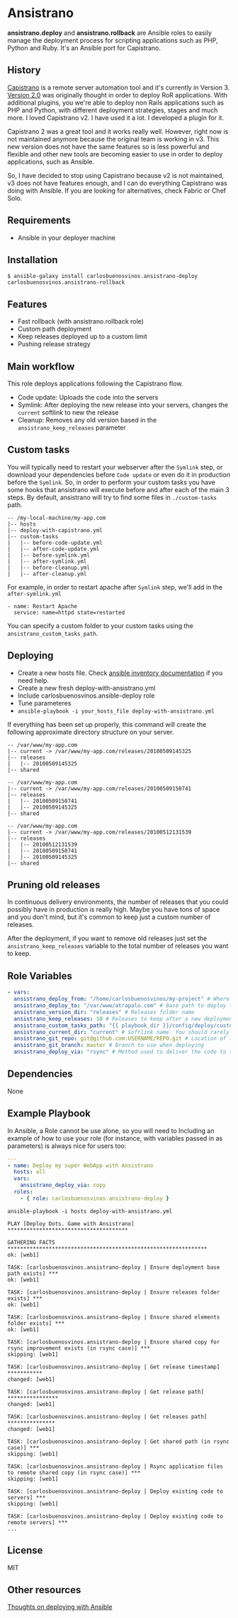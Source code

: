 Ansistrano
==========

**ansistrano.deploy** and **ansistrano.rollback** are Ansible roles to easily manage the deployment process for
scripting applications such as PHP, Python and Ruby. It's an Ansible port for Capistrano.

History
-------

[Capistrano](http://capistranorb.com/) is a remote server automation tool and it's currently in Version 3.
[Version 2.0](https://github.com/capistrano/capistrano/tree/legacy-v2) was originally thought in order to deploy RoR
applications. With additional plugins, you we're able to deploy non Rails applications such as PHP and Python, with
different deployment strategies, stages and much more. I loved Capistrano v2. I have used it a lot. I developed
a plugin for it.

Capistrano 2 was a great tool and it works really well. However, right now is not maintained anymore because the
original team is working in v3. This new version does not have the same features so is less powerful and flexible and
other new tools are becoming easier to use in order to deploy applications, such as Ansible.

So, I have decided to stop using Capistrano because v2 is not maintained, v3 does not have features enough, and I
can do everything Capistrano was doing with Ansible. If you are looking for alternatives, check Fabric or Chef Solo.

Requirements
------------

* Ansible in your deployer machine

Installation
------------

```
$ ansible-galaxy install carlosbuenosvinos.ansistrano-deploy carlosbuenosvinos.ansistrano-rollback
```

Features
--------

- Fast rollback (with ansistrano.rollback role)
- Custom path deployment
- Keep releases deployed up to a custom limit
- Pushing release strategy

Main workflow
-------------
This role deploys applications following the Capistrano flow.
* Code update: Uploads the code into the servers
* Symlink: After deploying the new release into your servers, changes the `current` softlink to new the release
* Cleanup: Removes any old version based in the `ansistrano_keep_releases` parameter

Custom tasks
------------
You will typically need to restart your webserver after the `Symlink` step, or download your dependencies before `Code update` or even do it in production before the `Symlink`. So, in order to perform your custom tasks you have some hooks that ansistrano will execute before and after each of the main 3 steps. By default, ansistrano will try to find some files in `./custom-tasks` path.

```
-- /my-local-machine/my-app.com
|-- hosts
|-- deploy-with-capistrano.yml
|-- custom-tasks
|   |-- before-code-update.yml
|   |-- after-code-update.yml
|   |-- before-symlink.yml
|   |-- after-symlink.yml
|   |-- before-cleanup.yml
|   |-- after-cleanup.yml
```

For example, in order to restart apache after `Symlink` step, we'll add in the `after-symlink.yml`

```
- name: Restart Apache
  service: name=httpd state=restarted
```

You can specify a custom folder to your custom tasks using the `ansistrano_custom_tasks_path`.

Deploying
---------

* Create a new hosts file. Check [ansible inventory documentation](http://docs.ansible.com/intro_inventory.html) if you
need help.
* Create a new fresh deploy-with-ansistrano.yml
* Include carlosbuenosvinos.ansible-deploy role
* Tune parameteres
* ```ansible-playbook -i your_hosts_file deploy-with-ansistrano.yml```

If everything has been set up properly, this command will create the following approximate directory structure on
your server.

```
-- /var/www/my-app.com
|-- current -> /var/www/my-app.com/releases/20100509145325
|-- releases
|   |-- 20100509145325
|-- shared
```

```
-- /var/www/my-app.com
|-- current -> /var/www/my-app.com/releases/20100509150741
|-- releases
|   |-- 20100509150741
|   |-- 20100509145325
|-- shared
```

```
-- /var/www/my-app.com
|-- current -> /var/www/my-app.com/releases/20100512131539
|-- releases
|   |-- 20100512131539
|   |-- 20100509150741
|   |-- 20100509145325
|-- shared
```

Pruning old releases
--------------------

In continuous delivery environments, the number of releases that you could possibly have in production is really high.
Maybe you have tons of space and you don't mind, but it's common to keep just a custom number of releases.

After the deployment, if you want to remove old releases just set the `ansistrano_keep_releases` variable to the total number
of releases you want to keep.

Role Variables
--------------

```yaml
- vars:
  ansistrano_deploy_from: "/home/carlosbuenosvinos/my-project" # Where my local project is
  ansistrano_deploy_to: "/var/www/atrapalo.com" # Base path to deploy to.
  ansistrano_version_dir: "releases" # Releases folder name
  ansistrano_keep_releases: 10 # Releases to keep after a new deployment. See "Pruning old releases".
  ansistrano_custom_tasks_path: "{{ playbook_dir }}/config/deploy/custom-tasks" # Path to find custom pre and post tasks for each deployment step.
  ansistrano_current_dir: "current" # Softlink name. You should rarely changed it.
  ansistrano_git_repo: git@github.com:USERNAME/REPO.git # Location of the git repository
  ansistrano_git_branch: master # Branch to use when deploying
  ansistrano_deploy_via: "rsync" # Method used to deliver the code to the server. Options are copy, rsync or git
```

Dependencies
------------

None

Example Playbook
-------------------------

In Ansible, a Role cannot be use alone, so you will need to Including an example of how to use your role (for instance, with variables passed in as parameters) is always nice for users too:

```yaml
---
- name: Deploy my super WebApp with Ansistrano
  hosts: all
  vars:
    ansistrano_deploy_via: copy
  roles:
    - { role: carlosbuenosvinos.ansistrano-deploy }
```

```ansible-playbook -i hosts deploy-with-ansistrano.yml```

```
PLAY [Deploy Dots. Game with Ansistrano] **************************************

GATHERING FACTS ***************************************************************
ok: [web1]

TASK: [carlosbuenosvinos.ansistrano-deploy | Ensure deployment base path exists] ***
ok: [web1]

TASK: [carlosbuenosvinos.ansistrano-deploy | Ensure releases folder exists] ***
ok: [web1]

TASK: [carlosbuenosvinos.ansistrano-deploy | Ensure shared elements folder exists] ***
ok: [web1]

TASK: [carlosbuenosvinos.ansistrano-deploy | Ensure shared copy for rsync improvement exists (in rsync case)] ***
skipping: [web1]

TASK: [carlosbuenosvinos.ansistrano-deploy | Get release timestamp] ***********
changed: [web1]

TASK: [carlosbuenosvinos.ansistrano-deploy | Get release path] ****************
changed: [web1]

TASK: [carlosbuenosvinos.ansistrano-deploy | Get releases path] ***************
changed: [web1]

TASK: [carlosbuenosvinos.ansistrano-deploy | Get shared path (in rsync case)] ***
skipping: [web1]

TASK: [carlosbuenosvinos.ansistrano-deploy | Rsync application files to remote shared copy (in rsync case)] ***
skipping: [web1]

TASK: [carlosbuenosvinos.ansistrano-deploy | Deploy existing code to servers] ***
skipping: [web1]

TASK: [carlosbuenosvinos.ansistrano-deploy | Deploy existing code to remote servers] ***
...
```

License
-------

MIT

Other resources
---------------
[Thoughts on deploying with Ansible](http://www.future500.nl/articles/2014/07/thoughts-on-deploying-with-ansible/)

